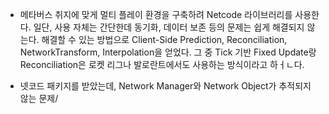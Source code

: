 - 메타버스 취지에 맞게 멀티 플레이 환경을 구축하려 Netcode 라이브러리를 사용한다. 일단, 사용 자체는 간단한데 동기화, 데이터 보존 등의 문제는 쉽게 해결되지 않는다. 해결할 수 있는 방법으로 Client-Side Prediction, Reconciliation, NetworkTransform, Interpolation을 얻었다. 그 중 Tick 기반 Fixed Update랑 Reconciliation은 로켓 리그나 발로란트에서도 사용하는 방식이라고 하ㅓㄴ다.

- 넷코드 패키지를 받았는데, Network Manager와 Network Object가 추적되지 않는 문제/